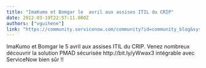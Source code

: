 ```yaml
---
title: "ImaKumo et Bomgar le  avril aux assises ITIL du CRIP"
date: 2012-03-19T22:57:11.000Z
authors: ["vguihene"]
link: "https://community.servicenow.com/community?id=community_blog&sys_id=4f7da269dbd0dbc01dcaf3231f961961"
---
```

<p>ImaKumo et Bomgar le 5 avril aux assises ITIL du CRIP. Venez nombreux découvrir la solution PMAD sécurisée http://bit.ly/yWwax3 intégrable avec ServiceNow bien sûr !!</p>